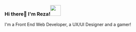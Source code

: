 ### Hi there👋 I'm Reza!<img src="https://media.tenor.com/images/316f182eb99062d7c07c64ff5bb84412/tenor.gif" width="35px">

I'm a Front End Web Developer, a UX/UI Designer and a gamer!


<!--
**rezaska/rezaska** is a ✨ _special_ ✨ repository because its `README.md` (this file) appears on your GitHub profile.

Here are some ideas to get you started:

- 🔭 I’m currently working on ...
- 🌱 I’m currently learning ...
- 👯 I’m looking to collaborate on ...
- 🤔 I’m looking for help with ...
- 💬 Ask me about ...
- 📫 How to reach me: ...
- 😄 Pronouns: ...
- ⚡ Fun fact: ...
-->
